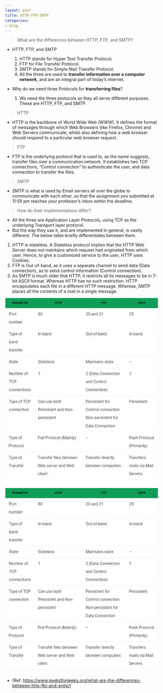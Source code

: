 ```yaml
---
layout: post
title: HTTP-FTP-SMTP
categories:
- blog
---
```


> What are the differences between HTTP, FTP, and SMTP?

* HTTP, FTP, and SMTP
  1. HTTP stands for Hyper Text Transfer Protocol.
  2. FTP for File Transfer Protocol.
  3. SMTP stands for Simple Mail Transfer Protocol.
  4. All the three are used to **transfer information over a computer network**, and are an integral part of today’s internet.

* Why do we need three Protocols for **transferring files**?
  1. We need the three protocols as they all serve different purposes. These are HTTP, FTP, and SMTP.

> HTTP
* HTTP is the backbone of World Wide Web (WWW). It defines the format of messages through which Web Browsers (like Firefox, Chrome) and Web Servers communicate, whilst also defining how a web browser should respond to a particular web browser request.

> FTP
* FTP is the underlying protocol that is used to, as the name suggests, transfer files over a communication network. It establishes two TCP connections, “Control connection” to authenticate the user, and data connection to transfer the files.

> SMTP
* SMTP is what is used by Email servers all over the globe to communicate with each other, so that the assignment you submitted at 11:59 pm reaches your professor’s inbox within the deadline.



> How do their implementations differ?
* All the three are Application Layer Protocols, using TCP as the underlying Transport layer protocol. 
* But the way they use it, and are implemented in general, is vastly different. The below table briefly differentiates between them.

1. HTTP is stateless. A Stateless protocol implies that the HTTP Web Server does not maintains which request had originated from which user. Hence, to give a customized service to the user, HTTP uses Cookies.
2. FTP is Out-of-band, as it uses a separate channel to send data (Data connection), as to send control information (Control connection).
3. As SMTP is much older that HTTP, it restricts all its messages to be in 7-bit ASCII format. Whereas HTTP has no such restriction.
HTTP encapsulates each file in a different HTTP message. Whereas, SMTP places all the contents of a mail in a single message.

![Alt text](./images/HTTP,SMTP,FTP.png)

<img src="https://github.com/Foxlee1015/Study/blob/master/_posts/images/HTTP%2CSMTP%2CFTP.png">


* (Ref: https://www.geeksforgeeks.org/what-are-the-differences-between-http-ftp-and-smtp/)

